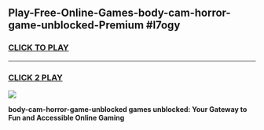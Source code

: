 
## Play-Free-Online-Games-body-cam-horror-game-unblocked-Premium #l7ogy
<h3>
<a href="https://premium.freeplayer.one?title=body-cam-horror-game-unblocked&ref=8M">CLICK TO PLAY</a></h3>
<hr>

<h3>
<a href="https://premium.freeplayer.one?title=body-cam-horror-game-unblocked&ref=8M">CLICK 2 PLAY</a>
  
</h3>

<a href="https://premium.freeplayer.one?title=body-cam-horror-game-unblocked&ref=8M"><img src="https://clearcache.store/games.png"></a>


**body-cam-horror-game-unblocked games unblocked: Your Gateway to Fun and Accessible Online Gaming**
